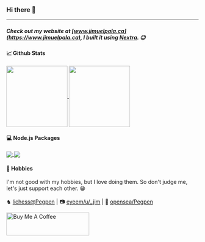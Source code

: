 ### Hi there 👋
---

##### Check out my website at [www.jimuelpala.ca](https://www.jimuelpala.ca), I built it using [Nextra](https://nextra.vercel.app/). 😉

#### 📈 Github Stats

<a href="https://github.com/anuraghazra/github-readme-stats">
  <img align="center" src="https://github-readme-stats.vercel.app/api?username=jimuelpalaca&show_icons=true&theme=gruvbox" height="160" />
</a>
<a href="https://github.com/anuraghazra/convoychat">
  <img align="center" src="https://github-readme-stats.vercel.app/api/top-langs/?username=jimuelpalaca&layout=compact&theme=gruvbox" height="160" />
</a>
<br />

#### 💻 Node.js Packages
<a href="https://github.com/anuraghazra/github-readme-stats">
  <img align="center" src="https://github-readme-stats.vercel.app/api/pin/?username=whitecloakph&repo=nestjs-passport-firebase&theme=gruvbox" />
</a>
<a href="https://github.com/anuraghazra/convoychat">
  <img align="center" src="https://github-readme-stats.vercel.app/api/pin/?username=jimuelpalaca&repo=str&theme=gruvbox&show_owner=true" />
</a>

#### 🧩 Hobbies
I'm not good with my hobbies, but I love doing them. So don't judge me, let's just support each other. 😁 <br /><br />
♞ [lichess@Pegpen](https://lichess.org/@/Pegpen) | 
📷 [eyeem/u/_jim](https://www.eyeem.com/u/_jim) |
🎨 [opensea/Pegpen](https://opensea.io/Pegpen)

<a href="https://www.buymeacoffee.com/jimuelpalaca" target="_blank"><img src="https://cdn.buymeacoffee.com/buttons/v2/default-yellow.png" alt="Buy Me A Coffee" style="height: 60px !important;width: 217px !important;" ></a>
